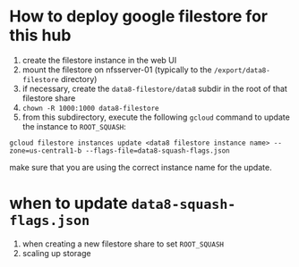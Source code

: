 # How to deploy google filestore for this hub

1. create the filestore instance in the web UI
2. mount the filestore on nfsserver-01 (typically to the `/export/data8-filestore` directory)
3. if necessary, create the `data8-filestore/data8` subdir in the root of that filestore share
4. `chown -R 1000:1000 data8-filestore`
5. from this subdirectory, execute the following `gcloud` command to update the instance to `ROOT_SQUASH`:
```
gcloud filestore instances update <data8 filestore instance name> --zone=us-central1-b --flags-file=data8-squash-flags.json
```

make sure that you are using the correct instance name for the update.

# when to update `data8-squash-flags.json`

1. when creating a new filestore share to set `ROOT_SQUASH`
2. scaling up storage
